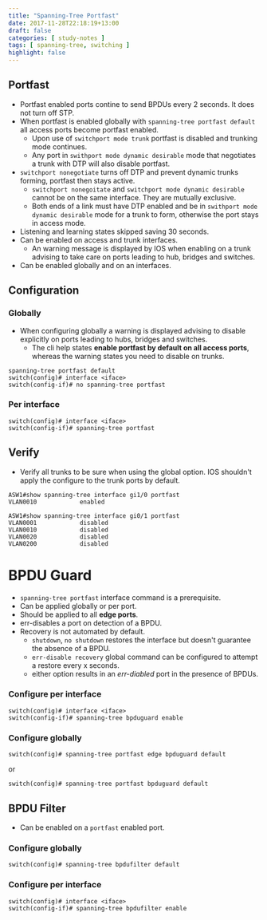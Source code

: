 ```yaml
---
title: "Spanning-Tree Portfast"
date: 2017-11-28T22:18:19+13:00
draft: false
categories: [ study-notes ]
tags: [ spanning-tree, switching ]
highlight: false
---
```



## Portfast
* Portfast enabled ports contine to send BPDUs every 2 seconds.  It does not turn off STP.
* When portfast is enabled globally with `spanning-tree portfast default` all access ports become portfast enabled.
  * Upon use of `switchport mode trunk` portfast is disabled and trunking mode continues.
  * Any port in `swithport mode dynamic desirable` mode that negotiates a trunk with DTP will also disable portfast.
* `switchport nonegotiate` turns off DTP and prevent dynamic trunks forming, portfast then stays active.
  * `switchport nonegoitate` and `switchport mode dynamic desirable` cannot be on the same interface.  They are mutually exclusive.
  * Both ends of a link must have DTP enabled and be in `swithport mode dynamic desirable` mode for a trunk to form, otherwise the port stays in access mode.
* Listening and learning states skipped saving 30 seconds.
* Can be enabled on access and trunk interfaces.
  * An warning message is displayed by IOS when enabling on a trunk advising to take care on ports leading to hub, bridges and switches.
* Can be enabled globally and on an interfaces.

## Configuration
### Globally
* When configuring globally a warning is displayed advising to disable explicitly on ports leading to hubs, bridges and switches.
  * The cli help states __enable portfast by default on all access ports__, whereas the warning states you need to disable on trunks.

```
spanning-tree portfast default
switch(config)# interface <iface>
switch(config-if)# no spanning-tree portfast
```

### Per interface
```
switch(config)# interface <iface>
switch(config-if)# spanning-tree portfast
```

## Verify
* Verify all trunks to be sure when using the global option. IOS shouldn't apply the configure to the trunk ports by default.

```
ASW1#show spanning-tree interface gi1/0 portfast 
VLAN0010            enabled

ASW1#show spanning-tree interface gi0/1 portfast 
VLAN0001            disabled
VLAN0010            disabled
VLAN0020            disabled
VLAN0200            disabled
```

# BPDU Guard
* `spanning-tree portfast` interface command is a prerequisite.
* Can be applied globally or per port.
* Should be applied to all **edge ports**.
* err-disables a port on detection of a BPDU.
* Recovery is not automated by default.
  * `shutdown`, `no shutdown` restores the interface but doesn't guarantee the absence of a BPDU.
  * `err-disable recovery` global command can be configured to attempt a restore every x seconds.
  * either option results in an *err-diabled* port in the presence of BPDUs.

### Configure per interface
```
switch(config)# interface <iface>
switch(config-if)# spanning-tree bpduguard enable
```

### Configure globally
```
switch(config)# spanning-tree portfast edge bpduguard default
```

or

```
switch(config)# spanning-tree portfast bpduguard default
```

## BPDU Filter
* Can be enabled on a `portfast` enabled port.

### Configure globally
```
switch(config)# spanning-tree bpdufilter default
```

### Configure per interface
```
switch(config)# interface <iface>
switch(config-if)# spanning-tree bpdufilter enable
```
